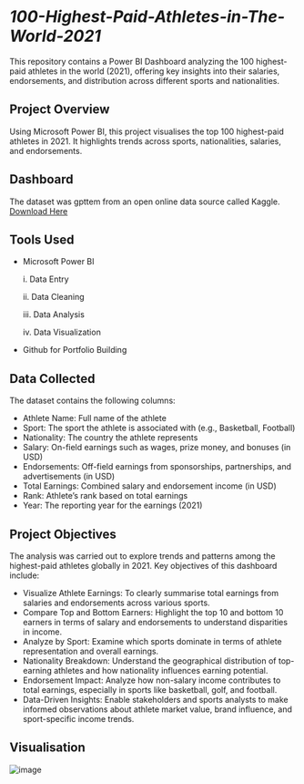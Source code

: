# *100-Highest-Paid-Athletes-in-The-World-2021*
This repository contains a Power BI Dashboard analyzing the 100 highest-paid athletes in the world (2021), offering key insights into their salaries, endorsements, and distribution across different sports and nationalities.


## Project Overview
Using Microsoft Power BI, this project visualises the top 100 highest-paid athletes in 2021. It highlights trends across sports, nationalities, salaries, and endorsements.


## Dashboard
The dataset was gpttem from an open online data source called Kaggle. [Download Here](https://www.kaggle.com/datasets/batrosjamali/100-highest-paid-athletes-of-the-world)

## Tools Used
- Microsoft Power BI

  i. Data Entry

  ii. Data Cleaning

  iii. Data Analysis

  iv. Data Visualization

- Github for Portfolio Building

## Data Collected
The dataset contains the following columns:
- Athlete Name: Full name of the athlete
- Sport: The sport the athlete is associated with (e.g., Basketball, Football)
- Nationality: The country the athlete represents
- Salary: On-field earnings such as wages, prize money, and bonuses (in USD)
- Endorsements: Off-field earnings from sponsorships, partnerships, and advertisements (in USD)
- Total Earnings: Combined salary and endorsement income (in USD)
- Rank: Athlete’s rank based on total earnings
- Year: The reporting year for the earnings (2021)

## Project Objectives
The analysis was carried out to explore trends and patterns among the highest-paid athletes globally in 2021. Key objectives of this dashboard include:
- Visualize Athlete Earnings: To clearly summarise total earnings from salaries and endorsements across various sports.
- Compare Top and Bottom Earners: Highlight the top 10 and bottom 10 earners in terms of salary and endorsements to understand disparities in income.
- Analyze by Sport: Examine which sports dominate in terms of athlete representation and overall earnings.
- Nationality Breakdown: Understand the geographical distribution of top-earning athletes and how nationality influences earning potential.
- Endorsement Impact: Analyze how non-salary income contributes to total earnings, especially in sports like basketball, golf, and football.
- Data-Driven Insights: Enable stakeholders and sports analysts to make informed observations about athlete market value, brand influence, and sport-specific income trends.

## Visualisation
![image](https://github.com/user-attachments/assets/ceee47a2-32e9-4b93-a722-b1b0956e69a0)
